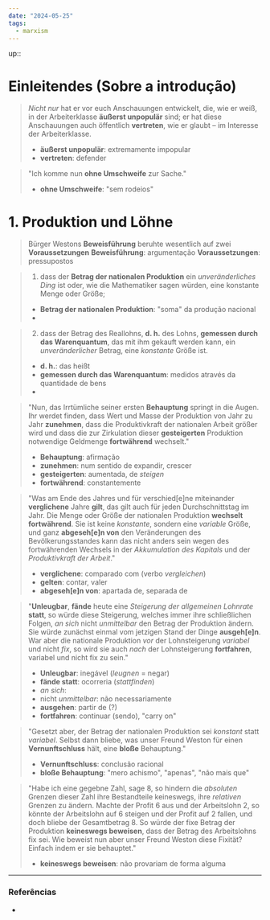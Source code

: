 ```yaml
---
date: "2024-05-25"
tags:
  - marxism
---
```

up:: 

# Einleitendes (Sobre a introdução)
> *Nicht nur* hat er vor euch Anschauungen entwickelt, die, wie er weiß, in der Arbeiterklasse **äußerst unpopulär** sind; er hat diese Anschauungen auch öffentlich **vertreten**, wie er glaubt – im Interesse der Arbeiterklasse.
> - **äußerst unpopulär**: extremamente impopular
> - **vertreten**: defender

> "Ich komme nun **ohne Umschweife** zur Sache."
> - **ohne Umschweife**: "sem rodeios" 


# 1. Produktion und Löhne
> Bürger Westons **Beweisführung** beruhte wesentlich auf zwei **Voraussetzungen**
> **Beweisführung**: argumentação
> **Voraussetzungen**: pressupostos

> 1. dass der **Betrag der nationalen Produktion** ein *unveränderliches Ding* ist oder, wie die Mathematiker sagen würden, eine konstante Menge oder Größe;
> - **Betrag der nationalen Produktion**: "soma" da produção nacional
> - 

> 2. dass der Betrag des Reallohns, **d. h.** des Lohns, **gemessen durch das Warenquantum**, das mit ihm gekauft werden kann, ein *unveränderlicher* Betrag, eine *konstante* Größe ist.
> - **d. h.**: das heißt
> - **gemessen durch das Warenquantum**: medidos através da quantidade de bens
> - 

> "Nun, das Irrtümliche seiner ersten **Behauptung** springt in die Augen. Ihr werdet finden, dass Wert und Masse der Produktion von Jahr zu Jahr **zunehmen**, dass die Produktivkraft der nationalen Arbeit größer wird und dass die zur Zirkulation dieser **gesteigerten** Produktion notwendige Geldmenge **fortwährend** wechselt."
> - **Behauptung**: afirmação
> - **zunehmen**: num sentido de expandir, crescer
> - **gesteigerten**: aumentada, de *steigen*
> - **fortwährend**: constantemente

> "Was am Ende des Jahres und für verschied[e]ne miteinander **verglichene** Jahre **gilt**, das gilt auch für jeden Durchschnittstag im Jahr. Die Menge oder Größe der nationalen Produktion **wechselt fortwährend**. Sie ist keine *konstante*, sondern eine *variable* Größe, und ganz **abgeseh[e]n von** den Veränderungen des Bevölkerungsstandes kann das nicht anders sein wegen des fortwährenden Wechsels in der *Akkumulation des Kapitals* und der *Produktivkraft der Arbeit*."
> - **verglichene**: comparado com (verbo *vergleichen*)
> - **gelten**: contar, valer
> - **abgeseh[e]n von**: apartada de, separada de

> "**Unleugbar**, **fände** heute eine *Steigerung der allgemeinen Lohnrate* **statt**, so würde diese Steigerung, welches immer ihre schließlichen Folgen, *an sich* nicht *unmittelbar* den Betrag der Produktion ändern. Sie würde zunächst einmal vom jetzigen Stand der Dinge **ausgeh[e]n**. War aber die nationale Produktion *vor* der Lohnsteigerung *variabel* und nicht *fix*, so wird sie auch *nach* der Lohnsteigerung **fortfahren**, variabel und nicht fix zu sein."
> - **Unleugbar**: inegável (*leugnen* = negar)
> - **fände statt**: ocorreria (*stattfinden*)
> - *an sich*: 
> - nicht *unmittelbar*: não necessariamente
> - **ausgehen**: partir de (?)
> - **fortfahren**: continuar (sendo), "carry on"

> "Gesetzt aber, der Betrag der nationalen Produktion sei *konstant* statt *variabel*. Selbst dann bliebe, was unser Freund Weston für einen **Vernunftschluss** hält, eine **bloße** Behauptung."
> - **Vernunftschluss**: conclusão racional
> - **bloße Behauptung**: "mero achismo", "apenas", "não mais que"

> "Habe ich eine gegebne Zahl, sage 8, so hindern die *absoluten* Grenzen dieser Zahl ihre Bestandteile keineswegs, ihre *relativen* Grenzen zu ändern. Machte der Profit 6 aus und der Arbeitslohn 2, so könnte der Arbeitslohn auf 6 steigen und der Profit auf 2 fallen, und doch bliebe der Gesamtbetrag 8. So würde der fixe Betrag der Produktion **keineswegs beweisen**, dass der Betrag des Arbeitslohns fix sei. Wie beweist nun aber unser Freund Weston diese Fixität? Einfach indem er sie behauptet."
> - **keineswegs beweisen**: não provariam de forma alguma

---
### Referências
- 